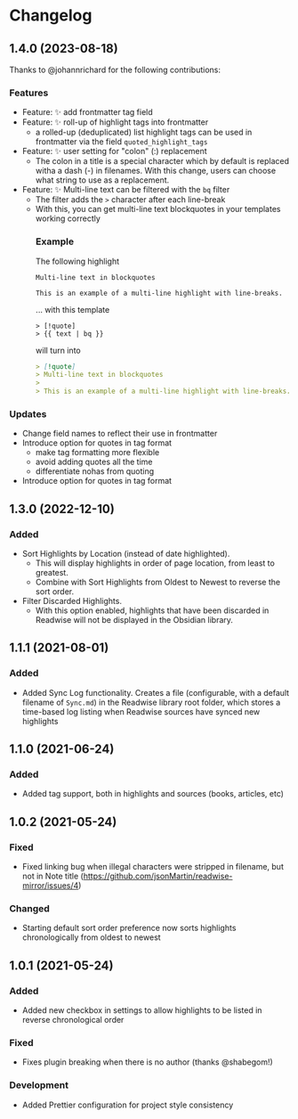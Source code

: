 # Changelog
## 1.4.0 (2023-08-18)
Thanks to @johannrichard for the following contributions:

### Features
- Feature: ✨ add frontmatter tag field
- Feature: ✨ roll-up of highlight tags into frontmatter
  - a rolled-up (deduplicated) list highlight tags can be used in frontmatter via the field `quoted_highlight_tags`
- Feature: ✨ user setting for "colon" (:) replacement
  - The colon in a title is a special character which by default is replaced witha a dash (-) in filenames. With this change, users can choose what string to use as a replacement.
- Feature: ✨ Multi-line text can be filtered with the `bq` filter
  - The filter adds the `>` character after each line-break
  - With this, you can get multi-line text blockquotes in your templates working correctly
    ### Example
    The following highlight
    ```
    Multi-line text in blockquotes
    
    This is an example of a multi-line highlight with line-breaks. 
    ```
    ... with this template
    ```markdown+nunjucks
    > [!quote]
    > {{ text | bq }}
    ```
    will turn into 
    ```markdown
    > [!quote]
    > Multi-line text in blockquotes
    >
    > This is an example of a multi-line highlight with line-breaks. 
    ```
### Updates
- Change field names to reflect their use in frontmatter
- Introduce option for quotes in tag format
  - make tag formatting more flexible
  - avoid adding quotes all the time
  - differentiate nohas from quoting
- Introduce option for quotes in tag format

## 1.3.0 (2022-12-10)
### Added
- Sort Highlights by Location (instead of date highlighted).
  - This will display highlights in order of page location, from least to greatest.
  - Combine with Sort Highlights from Oldest to Newest to reverse the sort order.
- Filter Discarded Highlights.
  - With this option enabled, highlights that have been discarded in Readwise will not be displayed in the Obsidian library.

## 1.1.1 (2021-08-01)
### Added
- Added Sync Log functionality. Creates a file (configurable, with a default filename of `Sync.md`) in the Readwise library root folder, which stores a time-based log listing when Readwise sources have synced new highlights

## 1.1.0 (2021-06-24)
### Added
- Added tag support, both in highlights and sources (books, articles, etc)

## 1.0.2 (2021-05-24)
### Fixed
- Fixed linking bug when illegal characters were stripped in filename, but not in Note title (https://github.com/jsonMartin/readwise-mirror/issues/4)
### Changed
- Starting default sort order preference now sorts highlights chronologically from oldest to newest

## 1.0.1 (2021-05-24)
### Added
- Added new checkbox in settings to allow highlights to be listed in reverse chronological order

### Fixed
- Fixes plugin breaking when there is no author (thanks @shabegom!)

### Development
- Added Prettier configuration for project style consistency
